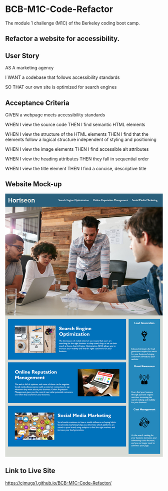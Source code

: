 # BCB-M1C-Code-Refactor
The module 1 challenge (M1C) of the Berkeley coding boot camp.

## Refactor a website for accessibility.

## User Story
AS A marketing agency

I WANT a codebase that follows accessibility standards

SO THAT our own site is optimized for search engines

## Acceptance Criteria
GIVEN a webpage meets accessibility standards

WHEN I view the source code
THEN I find semantic HTML elements

WHEN I view the structure of the HTML elements
THEN I find that the elements follow a logical structure independent of styling and positioning

WHEN I view the image elements
THEN I find accessible alt attributes

WHEN I view the heading attributes
THEN they fall in sequential order

WHEN I view the title element
THEN I find a concise, descriptive title

## Website Mock-up
![Website Mockup](./assets/images/website-mockup.png)


## Link to Live Site
https://cjmugs1.github.io/BCB-M1C-Code-Refactor/
